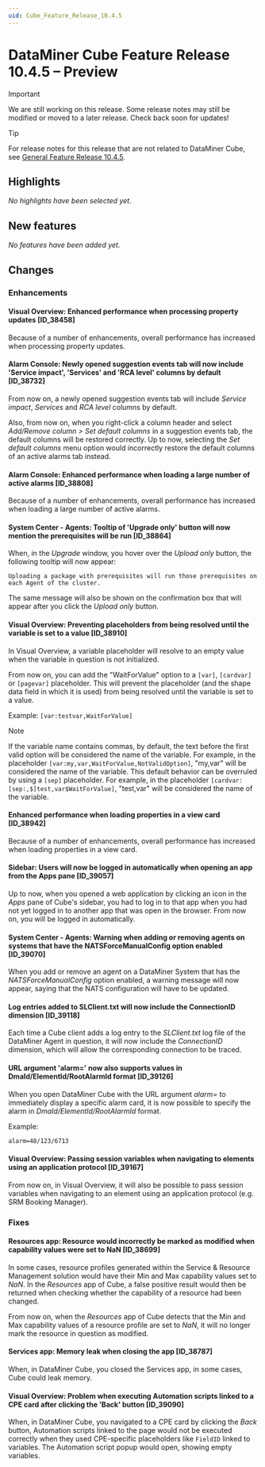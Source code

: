 ```yaml
---
uid: Cube_Feature_Release_10.4.5
---
```


# DataMiner Cube Feature Release 10.4.5 – Preview

> [!IMPORTANT]
> We are still working on this release. Some release notes may still be modified or moved to a later release. Check back soon for updates!

> [!TIP]
> For release notes for this release that are not related to DataMiner Cube, see [General Feature Release 10.4.5](xref:General_Feature_Release_10.4.5).

## Highlights

*No highlights have been selected yet.*

## New features

*No features have been added yet.*

## Changes

### Enhancements

#### Visual Overview: Enhanced performance when processing property updates [ID_38458]

<!-- MR 10.3.0 [CU14]/10.4.0 [CU2] - FR 10.4.5 -->

Because of a number of enhancements, overall performance has increased when processing property updates.

#### Alarm Console: Newly opened suggestion events tab will now include 'Service impact', 'Services' and 'RCA level' columns by default [ID_38732]

<!-- MR 10.3.0 [CU14]/10.4.0 [CU2] - FR 10.4.5 -->

From now on, a newly opened suggestion events tab will include *Service impact*, *Services* and *RCA level* columns by default.

Also, from now on, when you right-click a column header and select *Add/Remove column > Set default columns* in a suggestion events tab, the default columns will be restored correctly. Up to now, selecting the *Set default columns* menu option would incorrectly restore the default columns of an active alarms tab instead.

#### Alarm Console: Enhanced performance when loading a large number of active alarms [ID_38808]

<!-- MR 10.3.0 [CU14]/10.4.0 [CU2] - FR 10.4.5 -->

Because of a number of enhancements, overall performance has increased when loading a large number of active alarms.

#### System Center - Agents: Tooltip of 'Upgrade only' button will now mention the prerequisites will be run [ID_38864]

<!-- MR 10.3.0 [CU14]/10.4.0 [CU2] - FR 10.4.5 -->

When, in the *Upgrade* window, you hover over the *Upload only* button, the following tooltip will now appear:

`Uploading a package with prerequisites will run those prerequisites on each Agent of the cluster.`

The same message will also be shown on the confirmation box that will appear after you click the *Upload only* button.

#### Visual Overview: Preventing placeholders from being resolved until the variable is set to a value [ID_38910]

<!-- MR 10.3.0 [CU14]/10.4.0 [CU2] - FR 10.4.5 -->

In Visual Overview, a variable placeholder will resolve to an empty value when the variable in question is not initialized.

From now on, you can add the "WaitForValue" option to a `[var]`, `[cardvar]` or `[pagevar]` placeholder. This will prevent the placeholder (and the shape data field in which it is used) from being resolved until the variable is set to a value.

Example: `[var:testvar,WaitForValue]`

> [!NOTE]
> If the variable name contains commas, by default, the text before the first valid option will be considered the name of the variable. For example, in the placeholder `[var:my,var,WaitForValue,NotValidOption]`, "my,var" will be considered the name of the variable.
> This default behavior can be overruled by using a `[sep]` placeholder. For example, in the placeholder `[cardvar:[sep:,$]test,var$WaitForValue]`, "test,var" will be considered the name of the variable.

#### Enhanced performance when loading properties in a view card [ID_38942]

<!-- MR 10.3.0 [CU14]/10.4.0 [CU2] - FR 10.4.5 -->

Because of a number of enhancements, overall performance has increased when loading properties in a view card.

#### Sidebar: Users will now be logged in automatically when opening an app from the Apps pane [ID_39057]

<!-- MR 10.3.0 [CU14]/10.4.0 [CU2] - FR 10.4.5 -->

Up to now, when you opened a web application by clicking an icon in the *Apps* pane of Cube's sidebar, you had to log in to that app when you had not yet logged in to another app that was open in the browser. From now on, you will be logged in automatically.

#### System Center - Agents: Warning when adding or removing agents on systems that have the NATSForceManualConfig option enabled [ID_39070]

<!-- MR 10.3.0 [CU14]/10.4.0 [CU2] - FR 10.4.5 -->

When you add or remove an agent on a DataMiner System that has the *NATSForceManualConfig* option enabled, a warning message will now appear, saying that the NATS configuration will have to be updated.

#### Log entries added to SLClient.txt will now include the ConnectionID dimension [ID_39118]

<!-- MR 10.3.0 [CU14]/10.4.0 [CU2] - FR 10.4.5 -->

Each time a Cube client adds a log entry to the *SLClient.txt* log file of the DataMiner Agent in question, it will now include the *ConnectionID* dimension, which will allow the corresponding connection to be traced.

#### URL argument 'alarm=' now also supports values in DmaId/ElementId/RootAlarmId format [ID_39126]

<!-- MR 10.3.0 [CU14]/10.4.0 [CU2] - FR 10.4.5 -->

When you open DataMiner Cube with the URL argument *alarm=* to immediately display a specific alarm card, it is now possible to specify the alarm in *DmaId/ElementId/RootAlarmId* format.

Example:

```txt
alarm=48/123/6713
```

#### Visual Overview: Passing session variables when navigating to elements using an application protocol [ID_39167]

<!-- MR 10.3.0 [CU14]/10.4.0 [CU2] - FR 10.4.5 -->

From now on, in Visual Overview, it will also be possible to pass session variables when navigating to an element using an application protocol (e.g. SRM Booking Manager).

### Fixes

#### Resources app: Resource would incorrectly be marked as modified when capability values were set to NaN [ID_38699]

<!-- MR 10.3.0 [CU14]/10.4.0 [CU2] - FR 10.4.5 -->

In some cases, resource profiles generated within the Service & Resource Management solution would have their Min and Max capability values set to *NaN*. In the *Resources* app of Cube, a false positive result would then be returned when checking whether the capability of a resource had been changed.

From now on, when the *Resources* app of Cube detects that the Min and Max capability values of a resource profile are set to *NaN*, it will no longer mark the resource in question as modified.

#### Services app: Memory leak when closing the app [ID_38787]

<!-- MR 10.3.0 [CU14]/10.4.0 [CU2] - FR 10.4.5 -->

When, in DataMiner Cube, you closed the Services app, in some cases, Cube could leak memory.

#### Visual Overview: Problem when executing Automation scripts linked to a CPE card after clicking the 'Back' button [ID_39090]

<!-- MR 10.3.0 [CU14]/10.4.0 [CU2] - FR 10.4.5 -->

When, in DataMiner Cube, you navigated to a CPE card by clicking the *Back* button, Automation scripts linked to the page would not be executed correctly when they used CPE-specific placeholders like `FieldID` linked to variables. The Automation script popup would open, showing empty variables.
